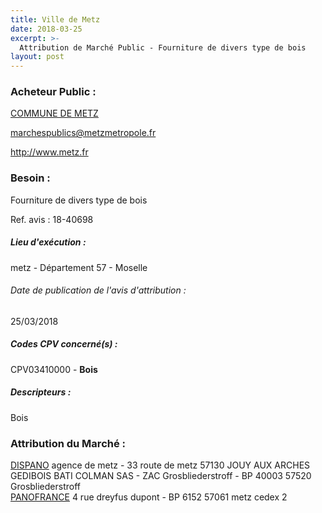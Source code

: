 ```yaml
---
title: Ville de Metz
date: 2018-03-25
excerpt: >-
  Attribution de Marché Public - Fourniture de divers type de bois
layout: post
---
```


### Acheteur Public : 
<a href="/acheteur-135/siren-215704636"> COMMUNE DE METZ</a><br/>



marchespublics@metzmetropole.fr


http://www.metz.fr
### Besoin :

Fourniture de divers type de bois

Ref. avis : 18-40698


##### Lieu d'exécution :

metz - Département 57 - Moselle

###### Date de publication de l'avis d'attribution : 
25/03/2018

##### Codes CPV concerné(s) :
CPV03410000 - **Bois** <br/>

##### Descripteurs :
Bois <br/>

### Attribution du Marché :
<a href="/entreprise-568/siren-508102159"> DISPANO</a>    agence de metz - 33 route de metz 57130 JOUY AUX ARCHES <br/>
GEDIBOIS BATI COLMAN SAS - ZAC Grosbliederstroff - BP 40003 57520 Grosbliederstroff <br/>
<a href="/entreprise-579/siren-823916838"> PANOFRANCE</a>    4 rue dreyfus dupont - BP 6152 57061 metz cedex 2 <br/>
